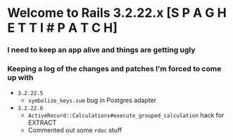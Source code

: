 # Welcome to Rails 3.2.22.x [S P A G H E T T I # P A T C H]

### I need to keep an app alive and things are getting ugly
### Keeping a log of the changes and patches I'm forced to come up with

* `3.2.22.5`
    * `symbolize_keys.sum` bug in Postgres adapter
* `3.2.22.6`
    * `ActiveRecord::Calculations#execute_grouped_calculation` hack for EXTRACT
    * Commented out some `rdoc` stuff